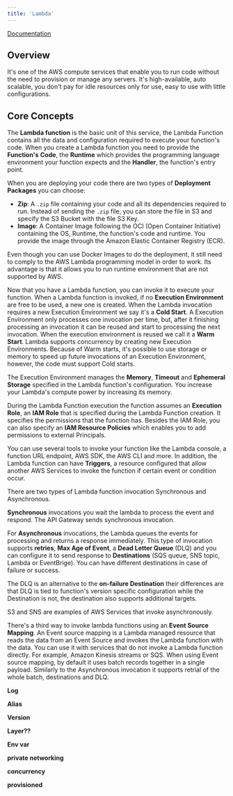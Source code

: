 ```yaml
---
title: 'Lambda'
---
```


[Documentation](https://docs.aws.amazon.com/lambda/index.html)

## Overview

It's one of the AWS compute services that enable you to run code without the need to provision or manage any servers. It's high-available, auto scalable, you don't pay for idle resources only for use, easy to use with little configurations.

## Core Concepts

The **Lambda function** is the basic unit of this service, the Lambda Function contains all the data and configuration required to execute your function's code. When you create a Lambda function you need to provide the **Function's** **Code**, the **Runtime** which provides the programming language environment your function expects and the **Handler**, the function's entry point.

When you are deploying your code there are two types of **Deployment Packages** you can choose:

- **Zip**: A `.zip` file containing your code and all its dependencies required to run. Instead of sending the `.zip` file, you can store the file in S3 and specify the S3 Bucket with the file S3 Key.
- **Image**: A Container Image following the OCI (Open Container Initiative) containing the OS, Runtime, the function's code and runtime. You provide the image through the Amazon Elastic Container Registry (ECR).

Even though you can use Docker Images to do the deployment, it still need to comply to the AWS Lambda programming model in order to work. Its advantage is that it allows you to run runtime environment that are not supported by AWS.

Now that you have a Lambda function, you can invoke it to execute your function. When a Lambda function is invoked, if no **Execution Environment** are free to be used, a new one is created. When the Lambda invocation requires a new Execution Environment we say it's a **Cold Start**. A Execution Environment only processes one invocation per time, but, after it finishing processing an invocation it can be reused and start to processing the next invocation. When the execution environment is reused we call it a **Warm Start**. Lambda supports concurrency by creating new Execution Environments. Because of Warm starts, it's possible to use storage or memory to speed up future invocations of an Execution Environment, however, the code must support Cold starts.

The Execution Environment manages the **Memory**, **Timeout** and **Ephemeral Storage** specified in the Lambda function's configuration. You increase your Lambda's compute power by increasing its memory.

During the Lambda Function execution the function assumes an **Execution Role**, an **IAM Role** that is specified during the Lambda Function creation. It specifies the permissions that the function has. Besides the IAM Role, you can also specify an **IAM Resource Policies** which enables you to add permissions to external Principals.

You can use several tools to invoke your function like the Lambda console, a function URL endpoint, AWS SDK, the AWS CLI and more. In addition, the Lambda function can have **Triggers**, a resource configured that allow another AWS Services to invoke the function if certain event or condition occur.

There are two types of Lambda function invocation Synchronous and Asynchronous.

**Synchronous** invocations you wait the lambda to process the event and respond. The API Gateway sends synchronous invocation.

For **Asynchronous** invocations, the Lambda queues the events for processing and returns a response immediately. This type of invocation supports **retries**, **Max Age of Event**, a **Dead Letter Queue** (DLQ) and you can configure it to send response to **Destinations** (SQS queue, SNS topic, Lambda or EventBrige). You can have different destinations in case of failure or success.

The DLQ is an alternative to the **on-failure Destination** their differences are that DLQ is tied to function's version specific configuration while the Destination is not, the destination also supports additional targets.

S3 and SNS are examples of AWS Services that invoke asynchronously.

There's a third way to invoke lambda functions using an **Event Source Mapping**. An Event source mapping is a Lambda managed resource that reads the data from an Event Source and invokes the Lambda function with the data. You can use it with services that do not invoke a Lambda function directly. For example, Amazon Kinesis streams or SQS. When using Event source mapping, by default it uses batch records together in a single payload. Similarly to the Asynchronous invocation it supports retrial of the whole batch, destinations and DLQ.

**Log**

**Alias**

**Version**

**Layer??**

**Env var**

**private networking**

**concurrency**

**provisioned** 



